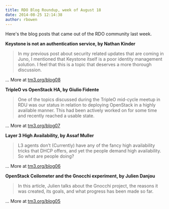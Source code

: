 ```yaml
---
title: RDO Blog Roundup, week of August 18
date: 2014-08-25 12:14:38
author: rbowen
---
```


Here's the blog posts that came out of the RDO community last week.


**Keystone is not an authentication service, by Nathan Kinder**

> In my previous post about security related updates that are coming in
Juno, I mentioned that Keystone itself is a poor identity management
solution.  I feel that this is a topic that deserves a more thorough
discussion.

... More at [tm3.org/blog08](http://tm3.org/blog08)


**TripleO vs OpenStack HA, by Giulio Fidente**

> One of the topics discussed during the TripleO mid-cycle meetup in RDU
was our status in relation to deploying OpenStack in a highly available
manner. This had been actively worked on for some time and recently
reached a usable state.

... More at [tm3.org/blog07](http://tm3.org/blog07)


**Layer 3 High Availability, by Assaf Muller**

> L3 agents don’t (Currently) have any of the fancy high availability 
tricks that DHCP offers, and yet the people demand high availability.
So what are people doing?

... More at [tm3.org/blog06](http://tm3.org/blog06)


**OpenStack Ceilometer and the Gnocchi experiment, by Julien Danjou**

> In this article, Julien talks about the Gnocchi project, the reasons it
was created, its goals, and what progress has been made so far.

... More at [tm3.org/blog05](http://tm3.org/blog05)
